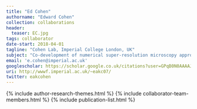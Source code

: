 ```yaml
---
title: "Ed Cohen"
authorname: "Edward Cohen"
collection: collaborations
header:
  teaser: EC.jpg
tags: collaborator
date-start: 2018-04-01
tagline: "Cohen Lab, Imperial College London, UK"
subject: "Co-development of numerical super-resolution microscopy approaches"
email: 'e.cohen@imperial.ac.uk'
googlescholar: https://scholar.google.co.uk/citations?user=GPqB0N0AAAAJ&hl=en
uri: http://wwwf.imperial.ac.uk/~eakc07/
twitter: eakcohen
---
```

<p align= "justify">

{% include author-research-themes.html %}
{% include collaborator-team-members.html %}
{% include publication-list.html %}
